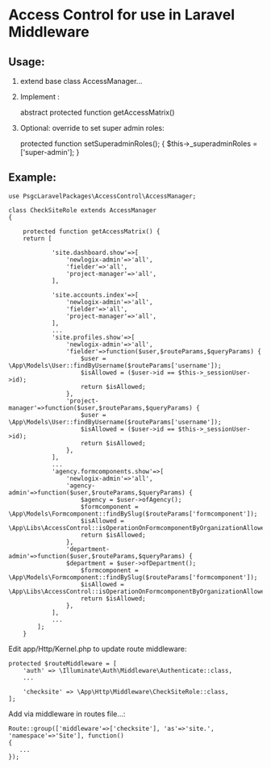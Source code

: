 # Access Control for use in Laravel Middleware

## Usage:

1. extend base class AccessManager...

2. Implement :

    abstract protected function getAccessMatrix()

3. Optional: override to set super admin roles:

    protected function setSuperadminRoles();
    {
        $this->_superadminRoles = ['super-admin'];
    }

## Example:

    use PsgcLaravelPackages\AccessControl\AccessManager;

    class CheckSiteRole extends AccessManager
    {

        protected function getAccessMatrix() {
        return [
    
                'site.dashboard.show'=>[
                    'newlogix-admin'=>'all',
                    'fielder'=>'all',
                    'project-manager'=>'all',
                ],
    
                'site.accounts.index'=>[
                    'newlogix-admin'=>'all',
                    'fielder'=>'all',
                    'project-manager'=>'all',
                ],
                ...
                'site.profiles.show'=>[
                    'newlogix-admin'=>'all',
                    'fielder'=>function($user,$routeParams,$queryParams) {
                        $user = \App\Models\User::findByUsername($routeParams['username']);
                        $isAllowed = ($user->id == $this->_sessionUser->id);
                        return $isAllowed;
                    },
                    'project-manager'=>function($user,$routeParams,$queryParams) {
                        $user = \App\Models\User::findByUsername($routeParams['username']);
                        $isAllowed = ($user->id == $this->_sessionUser->id);
                        return $isAllowed;
                    },
                ],
                ...
                'agency.formcomponents.show'=>[
                    'newlogix-admin'=>'all',
                    'agency-admin'=>function($user,$routeParams,$queryParams) {
                        $agency = $user->ofAgency();
                        $formcomponent = \App\Models\Formcomponent::findBySlug($routeParams['formcomponent']);
                        $isAllowed = \App\Libs\AccessControl::isOperationOnFormcomponentByOrganizationAllowed($formcomponent,$agency,'read');
                        return $isAllowed;
                    },
                    'department-admin'=>function($user,$routeParams,$queryParams) {
                    $department = $user->ofDepartment();
                        $formcomponent = \App\Models\Formcomponent::findBySlug($routeParams['formcomponent']);
                        $isAllowed = \App\Libs\AccessControl::isOperationOnFormcomponentByOrganizationAllowed($formcomponent,$department,'read');
                        return $isAllowed;
                    },
                ],
                ...
            ];
        }

Edit app/Http/Kernel.php to update route middleware:

    protected $routeMiddleware = [
        'auth' => \Illuminate\Auth\Middleware\Authenticate::class,
        ...

        'checksite' => \App\Http\Middleware\CheckSiteRole::class,
    ];


Add via middleware in routes file...: 

    Route::group(['middleware'=>['checksite'], 'as'=>'site.', 'namespace'=>'Site'], function()
    {
       ...
    });
